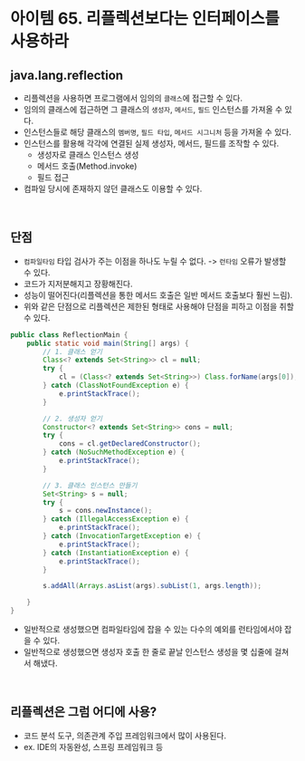 # 아이템 65. 리플렉션보다는 인터페이스를 사용하라

## java.lang.reflection
* 리플렉션을 사용하면 프로그램에서 임의의 `클래스`에 접근할 수 있다.
* 임의의 클래스에 접근하면 그 클래스의 `생성자`, `메서드`, `필드` 인스턴스를 가져올 수 있다.
* 인스턴스들로 해당 클래스의 `멤버명`, `필드 타입`, `메서드 시그니처` 등을 가져올 수 있다.
* 인스턴스를 활용해 각각에 연결된 실제 생성자, 메서드, 필드를 조작할 수 있다.
  * 생성자로 클래스 인스턴스 생성
  * 메서드 호출(Method.invoke)
  * 필드 접근
* 컴파일 당시에 존재하지 않던 클래스도 이용할 수 있다.

<br>

## 단점
* `컴파일타임` 타입 검사가 주는 이점을 하나도 누릴 수 없다. -> `런타임` 오류가 발생할 수 있다.
* 코드가 지저분해지고 장황해진다.
* 성능이 떨어진다(리플렉션을 통한 메서드 호출은 일반 메서드 호출보다 훨씬 느림).
* 위와 같은 단점으로 리플렉션은 제한된 형태로 사용해야 단점을 피하고 이점을 취할 수 있다.

```java
public class ReflectionMain {
    public static void main(String[] args) {
        // 1. 클래스 얻기
        Class<? extends Set<String>> cl = null;
        try {
            cl = (Class<? extends Set<String>>) Class.forName(args[0]);
        } catch (ClassNotFoundException e) {
            e.printStackTrace();
        }

        // 2. 생성자 얻기
        Constructor<? extends Set<String>> cons = null;
        try {
            cons = cl.getDeclaredConstructor();
        } catch (NoSuchMethodException e) {
            e.printStackTrace();
        }

        // 3. 클래스 인스턴스 만들기
        Set<String> s = null;
        try {
            s = cons.newInstance();
        } catch (IllegalAccessException e) {
            e.printStackTrace();
        } catch (InvocationTargetException e) {
            e.printStackTrace();
        } catch (InstantiationException e) {
            e.printStackTrace();
        }

        s.addAll(Arrays.asList(args).subList(1, args.length));

    }
}
```

* 일반적으로 생성했으면 컴파일타임에 잡을 수 있는 다수의 예외를 런타임에서야 잡을 수 있다.
* 일반적으로 생성했으면 생성자 호출 한 줄로 끝날 인스턴스 생성을 몇 십줄에 걸쳐서 해냈다.

<br>

## 리플렉션은 그럼 어디에 사용?
* 코드 분석 도구, 의존관계 주입 프레임워크에서 많이 사용된다.
* ex. IDE의 자동완성, 스프링 프레임워크 등